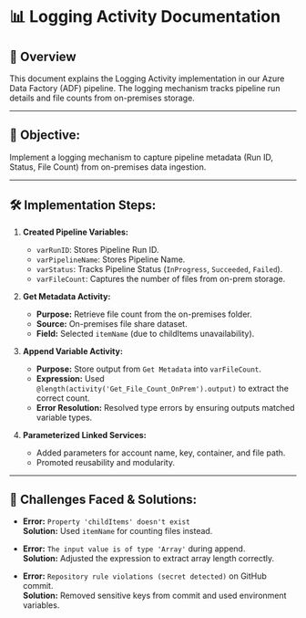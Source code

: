 # 📊 Logging Activity Documentation

## 🚀 Overview
This document explains the Logging Activity implementation in our Azure Data Factory (ADF) pipeline. The logging mechanism tracks pipeline run details and file counts from on-premises storage.

---

## 📝 **Objective:**
Implement a logging mechanism to capture pipeline metadata (Run ID, Status, File Count) from on-premises data ingestion.

---

## 🛠️ **Implementation Steps:**
1. **Created Pipeline Variables:**
   - `varRunID`: Stores Pipeline Run ID.
   - `varPipelineName`: Stores Pipeline Name.
   - `varStatus`: Tracks Pipeline Status (`InProgress`, `Succeeded`, `Failed`).
   - `varFileCount`: Captures the number of files from on-prem storage.

2. **Get Metadata Activity:**
   - **Purpose:** Retrieve file count from the on-premises folder.
   - **Source:** On-premises file share dataset.
   - **Field:** Selected `itemName` (due to childItems unavailability).

3. **Append Variable Activity:**
   - **Purpose:** Store output from `Get Metadata` into `varFileCount`.
   - **Expression:** Used `@length(activity('Get_File_Count_OnPrem').output)` to extract the correct count.
   - **Error Resolution:** Resolved type errors by ensuring outputs matched variable types.

4. **Parameterized Linked Services:**
   - Added parameters for account name, key, container, and file path.
   - Promoted reusability and modularity.

---

## 🛑 **Challenges Faced & Solutions:**
- **Error:** `Property 'childItems' doesn't exist`  
  **Solution:** Used `itemName` for counting files instead.

- **Error:** `The input value is of type 'Array'` during append.  
  **Solution:** Adjusted the expression to extract array length correctly.

- **Error:** `Repository rule violations (secret detected)` on GitHub commit.  
  **Solution:** Removed sensitive keys from commit and used environment variables.




